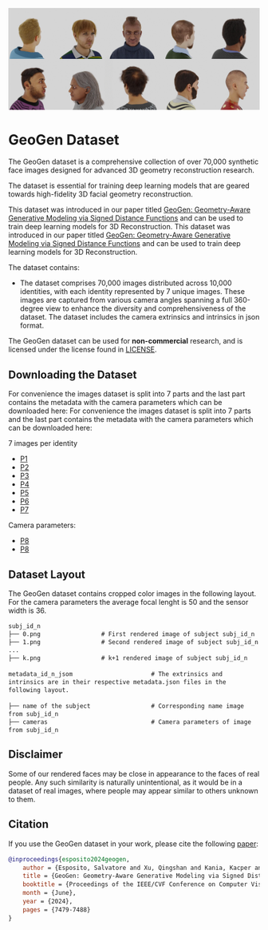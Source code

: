 ![Dataset Preview](docs/img/sx-data.jpg)

# GeoGen Dataset

The GeoGen dataset is a comprehensive collection of over 70,000 synthetic face images designed for advanced 3D geometry reconstruction research.

The dataset is essential for training deep learning models that are geared towards high-fidelity 3D facial geometry reconstruction.

 This dataset was introduced in our paper titled [GeoGen: Geometry-Aware Generative Modeling via Signed Distance Functions](https://aka.ms/GeoGen) and can be used to train deep learning models for 3D Reconstruction.
 This dataset was introduced in our paper titled [GeoGen: Geometry-Aware Generative Modeling via Signed Distance Functions](https://aka.ms/GeoGen) and can be used to train deep learning models for 3D Reconstruction.

The dataset contains:

- The dataset comprises 70,000 images distributed across 10,000 identities, with each identity represented by 7 unique images. These images are captured from various camera angles spanning a full 360-degree view to enhance the diversity and comprehensiveness of the dataset. The dataset includes the camera extrinsics and intrinsics in json format.

The GeoGen dataset can be used for **non-commercial** research, and is licensed under the license found in [LICENSE](LICENSE).

## Downloading the Dataset

For convenience the images dataset is split into 7 parts and the last part contains the metadata with the camera parameters which can be downloaded here:
For convenience the images dataset is split into 7 parts and the last part contains the metadata with the camera parameters which can be downloaded here:

7 images per identity

- [P1](https://facesyntheticspubwedata.blob.core.windows.net/cvpr-2024/images_batch_1.zip)
- [P2](https://facesyntheticspubwedata.blob.core.windows.net/cvpr-2024/images_batch_2.zip)
- [P3](https://facesyntheticspubwedata.blob.core.windows.net/cvpr-2024/images_batch_3.zip)
- [P4](https://facesyntheticspubwedata.blob.core.windows.net/cvpr-2024/images_batch_4.zip)
- [P5](https://facesyntheticspubwedata.blob.core.windows.net/cvpr-2024/images_batch_5.zip)
- [P6](https://facesyntheticspubwedata.blob.core.windows.net/cvpr-2024/images_batch_6.zip)
- [P7](https://facesyntheticspubwedata.blob.core.windows.net/cvpr-2024/images_batch_7.zip)

Camera parameters:

- [P8](https://facesyntheticspubwedata.blob.core.windows.net/cvpr-2024/images_batch_8.zip)
- [P8](https://facesyntheticspubwedata.blob.core.windows.net/wacv-2023/subjects_166666-199998_5_imgs.zip)

## Dataset Layout

The GeoGen dataset contains cropped color images in the following layout. For the camera parameters the average focal lenght is 50 and the sensor width is 36.

```
subj_id_n
├── 0.png                 # First rendered image of subject subj_id_n
├── 1.png                 # Second rendered image of subject subj_id_n
...
├── k.png                 # k+1 rendered image of subject subj_id_n

metadata_id_n_jsom                      # The extrinsics and intrinsics are in their respective metadata.json files in the following layout.

├── name of the subject                 # Corresponding name image from subj_id_n
├── cameras                             # Camera parameters of image from subj_id_n
```

## Disclaimer

Some of our rendered faces may be close in appearance to the faces of real people.
Any such similarity is naturally unintentional, as it would be in a dataset of real images, where people may appear similar to others unknown to them.

## Citation

If you use the GeoGen dataset in your work, please cite the following [paper](https://github.com/microsoft/GeoGen/raw/main/paper.pdf):

```bibtex
@inproceedings{esposito2024geogen,
    author = {Esposito, Salvatore and Xu, Qingshan and Kania, Kacper and Hewitt, Charlie and Mariotti, Octave and Petikam, Lohit and Valentin, Julien and Onken, Arno and Mac Aodha, Oisin},
    title = {GeoGen: Geometry-Aware Generative Modeling via Signed Distance Functions},
    booktitle = {Proceedings of the IEEE/CVF Conference on Computer Vision and Pattern Recognition (CVPR) Workshops},
    month = {June},
    year = {2024},
    pages = {7479-7488}
}
```
